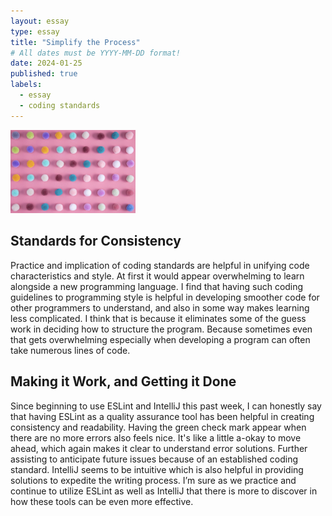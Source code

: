 ```yaml
---
layout: essay
type: essay
title: "Simplify the Process"
# All dates must be YYYY-MM-DD format!
date: 2024-01-25
published: true
labels:
  - essay
  - coding standards
---
```


<div class="text-center p-4">
  <img width="200px" 
       src="../img/Screenshot 2024-02-08 at 17.17.36.png" 
       class="img-thumbnail" >
</div>

## Standards for Consistency

Practice and implication of coding standards are helpful in unifying code characteristics and style. At first it would appear overwhelming to learn alongside a new programming language. I find that having such coding guidelines to programming style is helpful in developing smoother code for other programmers to understand, and also in some way makes learning less complicated. I think that is because it eliminates some of the guess work in deciding how to structure the program. Because sometimes even that gets overwhelming especially when developing a program can often take numerous lines of code. 

## Making it Work, and Getting it Done

Since beginning to use ESLint and IntelliJ this past week, I can honestly say that having ESLint as a quality assurance tool has been helpful in creating consistency and readability. Having the green check mark appear when there are no more errors also feels nice. It's like a little a-okay to move ahead, which again makes it clear to understand error solutions. Further assisting to anticipate future issues because of an established coding standard. IntelliJ seems to be intuitive which is also helpful in providing solutions to expedite the writing process. I’m sure as we practice and continue to utilize ESLint as well as IntelliJ that there is more to discover in how these tools can be even more effective.
